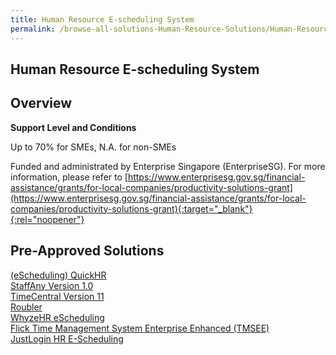 ```yaml
---
title: Human Resource E-scheduling System
permalink: /browse-all-solutions-Human-Resource-Solutions/Human-Resource-E-scheduling-System
---
```


## Human Resource E-scheduling System
## Overview

**Support Level and Conditions**

Up to 70% for SMEs, N.A. for non-SMEs

Funded and administrated by Enterprise Singapore (EnterpriseSG). For more information, please refer to [https://www.enterprisesg.gov.sg/financial-assistance/grants/for-local-companies/productivity-solutions-grant](https://www.enterprisesg.gov.sg/financial-assistance/grants/for-local-companies/productivity-solutions-grant){:target="_blank"}{:rel="noopener"}

## Pre-Approved Solutions

<a href='/productivity-solutions-grant/solutionrepo/solution1171' target='_blank'>(eScheduling) QuickHR</a><br>
<a href='/productivity-solutions-grant/solutionrepo/solution1405' target='_blank'>StaffAny Version 1.0</a><br>
<a href='/productivity-solutions-grant/solutionrepo/solution1661' target='_blank'>TimeCentral Version 11</a><br>
<a href='/productivity-solutions-grant/solutionrepo/solution2009' target='_blank'>Roubler</a><br>
<a href='/productivity-solutions-grant/solutionrepo/solution2373' target='_blank'>WhyzeHR eScheduling</a><br>
<a href='/productivity-solutions-grant/solutionrepo/solution2414' target='_blank'>Flick Time Management System Enterprise Enhanced (TMSEE)</a><br>
<a href='/productivity-solutions-grant/solutionrepo/solution2678' target='_blank'>JustLogin HR E-Scheduling</a><br>
